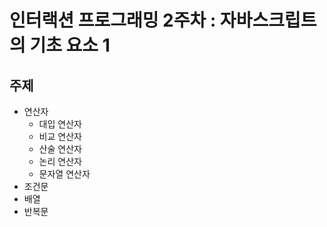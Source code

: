 # 인터랙션 프로그래밍 2주차 : 자바스크립트의 기초 요소 1

## 주제

- 연산자
  - 대입 연산자
  - 비교 연산자
  - 산술 연산자
  - 논리 연산자
  - 문자열 연산자
- 조건문
- 배열
- 반복문
